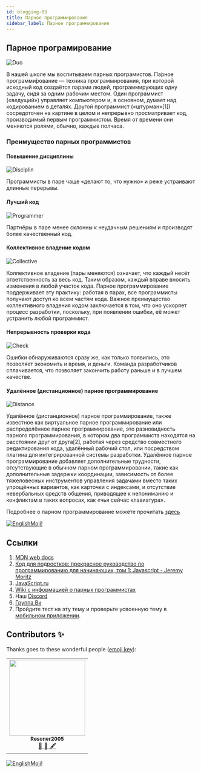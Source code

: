 ```yaml
---
id: blogging-03
title: Парное программирование
sidebar_label: Парное программирование
---
```


## Парное програмирование

![Duo](https://media.giphy.com/media/DKznWTry3u9Q4/giphy.gif)

В нашей школе мы воспитываем парных програмистов.
Па́рное программи́рование — техника программирования, при которой исходный код создаётся парами людей, программирующих одну задачу, сидя за одним рабочим местом. Один программист («ведущий») управляет компьютером и, в основном, думает над кодированием в деталях. Другой программист («штурман»[1]) сосредоточен на картине в целом и непрерывно просматривает код, производимый первым программистом. Время от времени они меняются ролями, обычно, каждые полчаса.

### Преимущество парных программистов

#### Повышение дисциплины

![Disciplin](https://media.giphy.com/media/3orifbkY8i6T0XA0Qo/giphy.gif)

Программисты в паре чаще «делают то, что нужно» и реже устраивают длинные перерывы.

#### Лучший код

![Programmer](https://media.giphy.com/media/ZVik7pBtu9dNS/giphy.gif)

Партнёры в паре менее склонны к неудачным решениям и производят более качественный код.

#### Коллективное владение кодом

![Collective](https://media.giphy.com/media/LmNwrBhejkK9EFP504/giphy.gif)

Коллективное владение (пары меняются) означает, что каждый несёт ответственность за весь код. Таким образом, каждый вправе вносить изменения в любой участок кода. Парное программирование поддерживает эту практику: работая в парах, все программисты получают доступ ко всем частям кода. Важное преимущество коллективного владения кодом заключается в том, что оно ускоряет процесс разработки, поскольку, при появлении ошибки, её может устранить любой программист.

#### Непрерывность проверки кода

![Check](https://media.giphy.com/media/Rd6sn03ncIklmprvy6/giphy.gif)

Ошибки обнаруживаются сразу же, как только появились, это позволяет экономить и время, и деньги. Команда разработчиков сплачивается, что позволяет закончить работу раньше и в лучшем качестве.

#### Удалённое (дистанционное) парное программирование

![Distance](https://media.giphy.com/media/db4Es0WhZAeRFkmB1c/giphy.gif)

Удалённое (дистанционное) парное программирование, также известное как виртуальное парное программирование или распределённое парное программирование, это разновидность парного программирования, в котором два программиста находятся на расстоянии друг от друга[2], работая через средство совместного редактирования кода, удалённый рабочий стол, или посредством плагина для интегрированной системы разработки. Удалённое парное программирование добавляет дополнительные трудности, отсутствующие в обычном парном программировании, такие как дополнительные задержки координации, зависимость от более тяжеловесных инструментов управления задачами вместо таких упрощённых вариантов, как карточки с индексами, и отсутствие невербальных средств общения, приводящее к непониманию и конфликтам в таких вопросах, как «чья сейчас клавиатура».

Подробнее о парном программирование можете прочитать [здесь](https://ru.wikipedia.org/wiki/Парное_программирование)

[![EnglishMoji!](/img/logo/englishmoji.png)](https://link-to.app/xvh7Ush9kl)

## Ссылки

1. [MDN web docs](https://developer.mozilla.org/ru/docs/Web/JavaScript/Data_structures)
2. [Код для подростков: прекрасное руководство по программированию для начинающих, том 1: Javascript - Jeremy Moritz ](https://www.amazon.com/Code-Teens-Beginners-Programming-Javascript-ebook/dp/B07FCTLVPC)
3. [JavaScript.ru](https://learn.javascript.ru/types)
4. [Wiki с информацией о парных программистах](https://ru.wikipedia.org/wiki/Парное_программирование)
5. Наш [Discord](https://discord.gg/jgRpPsDx)
6. [Группа Вк](https://vk.com/sumerianschool)
7. Пройдите тест на эту тему и проверьте усвоенную тему в [мобильном приложении](http://onelink.to/njhc95).

## Contributors ✨

Thanks goes to these wonderful people ([emoji key](https://allcontributors.org/docs/en/emoji-key)):

<table>
  <tr>
   <td align="center"><a href="https://github.com/Resoner2005"><img src="https://avatars1.githubusercontent.com/u/75675814?v=4?s=200" width="200px;" alt=""/><br /><sub><b>Resoner2005</b></sub></a><br /><a href="https://github.com/gHashTag/react-native-village/issues?q=author%3AResoner2005" title="Bug reports">🐛 🎨 🖋</a></td>
  </tr>
  
</table>

[![EnglishMoji!](/img/logo/englishmoji.png)](https://link-to.app/xvh7Ush9kl)
